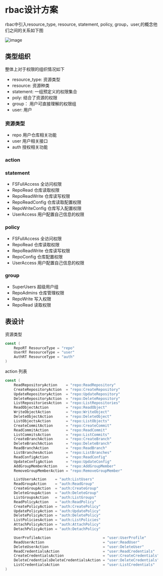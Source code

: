 # rbac设计方案

rbac中引入resource_type, resource, statement, policy, group，user,的概念他们之间的关系如下图

![image](https://github.com/jiaozifs/jiaozifs/assets/41407352/672a6d22-809c-49b0-9e04-7dd32700b551)

## 类型组织
整体上对于权限的组织情况如下
- resource_type: 资源类型
- resource: 资源种类
- statement: 一组预定义的权限集合
- poly: 结合了资源的权限
- group： 用户可直接理解的权限组
- user: 用户

### 资源类型

- repo 用户仓库相关功能
- user 用户相关接口
- auth 授权相关功能

### action

### statement
- FSFullAccess     全访问权限
- RepoRead         仓库读取权限
- RepoReadWrite    仓库读写权限
- RepoReadConfig   仓库读取配置权限
- RepoWriteConfig  仓库写入配置权限
- UserAccess       用户配置自己信息的权限

### policy

- FSFullAccess  全访问权限
- RepoRead      仓库读取权限
- RepoReadWrite 仓库读写权限
- RepoConfig    仓库配置权限
- UserAccess    用户配置自己信息的权限

### group

- SuperUsers 超级用户组
- RepoAdmins 仓库管理权限
- RepoWrite 写入权限
- RepoRead 读取权限


## 表设计

资源类型
```go
const (
	RepoRT ResourceType = "repo"
	UserRT ResourceType = "user"
	AuthRT ResourceType = "auth"
)
```

action 列表
```go
const (
	ReadRepositoryAction    = "repo:ReadRepository"
	CreateRepositoryAction  = "repo:CreateRepository"
	UpdateRepositoryAction  = "repo:UpdateRepository"
	DeleteRepositoryAction  = "repo:DeleteRepository"
	ListRepositoriesAction  = "repo:ListRepositories"
	ReadObjectAction        = "repo:ReadObject"
	WriteObjectAction       = "repo:WriteObject"
	DeleteObjectAction      = "repo:DeleteObject"
	ListObjectsAction       = "repo:ListObjects"
	CreateCommitAction      = "repo:CreateCommit"
	ReadCommitAction        = "repo:ReadCommit"
	ListCommitsAction       = "repo:ListCommits"
	CreateBranchAction      = "repo:CreateBranch"
	DeleteBranchAction      = "repo:DeleteBranch"
	ReadBranchAction        = "repo:ReadBranch"
	ListBranchesAction      = "repo:ListBranches"
	ReadConfigAction        = "repo:ReadConfig"
	UpdateConfigAction      = "repo:UpdateConfig"
	AddGroupMemberAction    = "repo:AddGroupMember"
	RemoveGroupMemberAction = "repo:RemoveGroupMember"

	ListUsersAction    = "auth:ListUsers"
	ReadGroupAction    = "auth:ReadGroup"
	CreateGroupAction  = "auth:CreateGroup"
	DeleteGroupAction  = "auth:DeleteGroup"
	ListGroupsAction   = "auth:ListGroups"
	ReadPolicyAction   = "auth:ReadPolicy"
	CreatePolicyAction = "auth:CreatePolicy"
	UpdatePolicyAction = "auth:UpdatePolicy"
	DeletePolicyAction = "auth:DeletePolicy"
	ListPoliciesAction = "auth:ListPolicies"
	AttachPolicyAction = "auth:AttachPolicy"
	DetachPolicyAction = "auth:DetachPolicy"

	UserProfileAction                        = "user:UserProfile"
	ReadUserAction                           = "user:ReadUser"
	DeleteUserAction                         = "user:DeleteUser"
	ReadCredentialsAction                    = "user:ReadCredentials"
	CreateCredentialsAction                  = "user:CreateCredentials"
	DeleteCredentialsDeleteCredentialsAction = "user:DeleteCredentials"
	ListCredentialsAction                    = "user:ListCredentials"
)
```